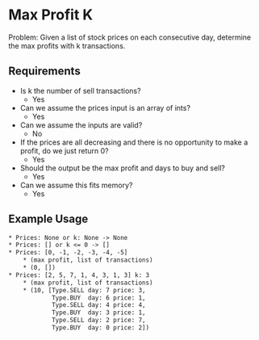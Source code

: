 # Max Profit K

Problem: Given a list of stock prices on each consecutive day, determine the max profits with k transactions.

## Requirements

- Is k the number of sell transactions?
  - Yes
- Can we assume the prices input is an array of ints?
  - Yes
- Can we assume the inputs are valid?
  - No
- If the prices are all decreasing and there is no opportunity to make a profit, do we just return 0?
  - Yes
- Should the output be the max profit and days to buy and sell?
  - Yes
- Can we assume this fits memory?
  - Yes

## Example Usage

```txt
* Prices: None or k: None -> None
* Prices: [] or k <= 0 -> []
* Prices: [0, -1, -2, -3, -4, -5]
    * (max profit, list of transactions)
    * (0, [])
* Prices: [2, 5, 7, 1, 4, 3, 1, 3] k: 3
    * (max profit, list of transactions)
    * (10, [Type.SELL day: 7 price: 3,
            Type.BUY  day: 6 price: 1,
            Type.SELL day: 4 price: 4,
            Type.BUY  day: 3 price: 1,
            Type.SELL day: 2 price: 7,
            Type.BUY  day: 0 price: 2])
```
